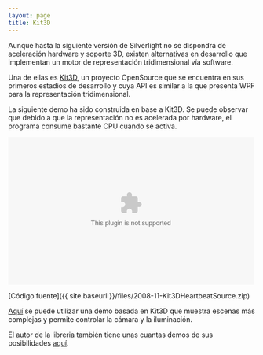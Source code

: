 ```yaml
---
layout: page
title: Kit3D
---
```


Aunque hasta la siguiente versión de Silverlight no se dispondrá de aceleración hardware y soporte 3D, existen alternativas en desarrollo que implementan un motor de representación tridimensional vía software.

Una de ellas es <a href="http://www.codeplex.com/Kit3D">Kit3D</a>, un proyecto OpenSource que se encuentra en sus primeros estadios de desarrollo y cuya API es similar a la que presenta WPF para la representación tridimensional.

La siguiente demo ha sido construida en base a Kit3D. Se puede observar que debido a que la representación no es acelerada por hardware, el programa consume bastante CPU cuando se activa.

<object width="500" height="300"
    data="data:application/x-silverlight-2," 
    type="application/x-silverlight-2" >
    <param name="source" value="{{ site.baseurl }}/files/2008-11-Kit3DHeartbeat.xap"/>
</object>

[Código fuente]({{ site.baseurl }}/files/2008-11-Kit3DHeartbeatSource.zip)

<a href="http://sildev.net/3ddemo/index.html">Aquí</a> se puede utilizar una demo basada en Kit3D que muestra escenas más complejas y permite controlar la cámara y la iluminación.

El autor de la libreria también tiene unas cuantas demos de sus posibilidades <a href="http://www.markdawson.org/Kit3D/">aquí</a>.